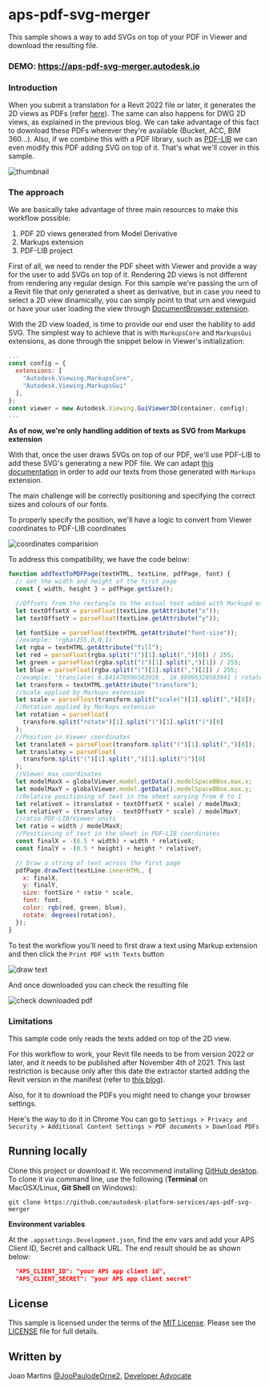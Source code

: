 # aps-pdf-svg-merger

This sample shows a way to add SVGs on top of your PDF in Viewer and download the resulting file.

### DEMO: https://aps-pdf-svg-merger.autodesk.io

### Introduction

When you submit a translation for a Revit 2022 file or later, it generates the 2D views as PDFs (refer [here](https://aps.autodesk.com/blog/advanced-option-rvtdwg-2d-views-svf2-post-job)).
The same can also happens for DWG 2D views, as explained in the previous blog.
We can take advantage of this fact to download these PDFs wherever they're available (Bucket, ACC, BIM 360...).
Also, if we combine this with a PDF library, such as [PDF-LIB](https://pdf-lib.js.org) we can even modify this PDF adding SVG on top of it.
That's what we'll cover in this sample.

![thumbnail](./images/thumbnail.png)

### The approach

We are basically take advantage of three main resources to make this workflow possible:

1. PDF 2D views generated from Model Derivative
2. Markups extension
3. PDF-LIB project

First of all, we need to render the PDF sheet with Viewer and provide a way for the user to add SVGs on top of it.
Rendering 2D views is not different from rendering any regular design. For this sample we're passing the urn of a Revit file that only generated a sheet as derivative, but in case you need to select a 2D view dinamically, you can simply point to that urn and viewguid or have your user loading the view through [DocumentBrowser extension](https://aps.autodesk.com/en/docs/viewer/v7/reference/Extensions/DocumentBrowser/).

With the 2D view loaded, is time to provide our end user the hability to add SVG. The simplest way to achieve that is with `MarkupsCore` and `MarkupsGui` extensions, as done through the snippet below in Viewer's initialization:

```js
...
const config = {
  extensions: [
    "Autodesk.Viewing.MarkupsCore",
    "Autodesk.Viewing.MarkupsGui"
  ],
};
const viewer = new Autodesk.Viewing.GuiViewer3D(container, config);
...
```

**As of now, we're only handling addition of texts as SVG from Markups extension**

With that, once the user draws SVGs on top of our PDF, we'll use PDF-LIB to add these SVG's generating a new PDF file.
We can adapt [this documentation](https://pdf-lib.js.org/#modify-document) in order to add our texts from those generated with `Markups` extension.

The main challenge will be correctly positioning and specifying the correct sizes and colours of our fonts.

To properly specify the position, we'll have a logic to convert from Viewer coordinates to PDF-LIB coordinates

![coordinates comparision](./images/coordinates_compare.png)

To address this compatibility, we have the code below:

```js
function addTextToPDFPage(textHTML, textLine, pdfPage, font) {
  // Get the width and height of the first page
  const { width, height } = pdfPage.getSize();

  //Offsets from the rectangle to the actual text added with Markupd extension
  let textOffsetX = parseFloat(textLine.getAttribute("x"));
  let textOffsetY = parseFloat(textLine.getAttribute("y"));

  let fontSize = parseFloat(textHTML.getAttribute("font-size"));
  //example: 'rgba(255,0,0,1)'
  let rgba = textHTML.getAttribute("fill");
  let red = parseFloat(rgba.split("(")[1].split(",")[0]) / 255;
  let green = parseFloat(rgba.split("(")[1].split(",")[1]) / 255;
  let blue = parseFloat(rgba.split("(")[1].split(",")[2]) / 255;
  //example: 'translate( 6.841478996503916 , 18.88096329583941 ) rotate( 0 ) scale(0.01,-0.01)'
  let transform = textHTML.getAttribute("transform");
  //Scale applied by Markups extension
  let scale = parseFloat(transform.split("scale(")[1].split(",")[0]);
  //Rotation applied by Markups extension
  let rotation = parseFloat(
    transform.split("rotate")[1].split("(")[1].split(")")[0]
  );
  //Position in Viewer coordinates
  let translateX = parseFloat(transform.split("(")[1].split(",")[0]);
  let translatey = parseFloat(
    transform.split("(")[1].split(",")[1].split(")")[0]
  );
  //Viewer max coordinates
  let modelMaxX = globalViewer.model.getData().modelSpaceBBox.max.x;
  let modelMaxY = globalViewer.model.getData().modelSpaceBBox.max.y;
  //Relative positioning of text in the sheet varying from 0 to 1
  let relativeX = (translateX + textOffsetX * scale) / modelMaxX;
  let relativeY = (translatey - textOffsetY * scale) / modelMaxY;
  //ratio PDF-LIB/Viewer units
  let ratio = width / modelMaxX;
  //Positioning of text in the sheet in PDF-LIB coordinates
  const finalX = -(0.5 * width) + width * relativeX;
  const finalY = -(0.5 * height) + height * relativeY;

  // Draw a string of text across the first page
  pdfPage.drawText(textLine.innerHTML, {
    x: finalX,
    y: finalY,
    size: fontSize * ratio * scale,
    font: font,
    color: rgb(red, green, blue),
    rotate: degrees(rotation),
  });
}
```

To test the workflow you'll need to first draw a text using Markup extension and then click the `Print PDF with Texts` button

![draw text](./images/draw_text.gif)

And once downloaded you can check the resulting file

![check downloaded pdf](./images/check_downloaded_pdf.gif)

### Limitations

This sample code only reads the texts added on top of the 2D view.

For this workflow to work, your Revit file needs to be from version 2022 or later, and it needs to be published after November 4th of 2021.
This last restriction is because only after this date the extractor started adding the Revit version in the manifest (refer to [this blog](https://aps.autodesk.com/blog/check-version-revit-file-hosted-cloud)).

Also, for it to download the PDFs you might need to change your browser settings.

Here's the way to do it in Chrome
You can go to `Settings > Privacy and Security > Additional Content Settings > PDF documents > Download PDFs`

## Running locally

Clone this project or download it.
We recommend installing [GitHub desktop](https://desktop.github.com/).
To clone it via command line, use the following (**Terminal** on MacOSX/Linux, **Git Shell** on Windows):

    git clone https://github.com/autodesk-platform-services/aps-pdf-svg-merger

**Environment variables**

At the `.appsettings.Development.json`, find the env vars and add your APS Client ID, Secret and callback URL. The end result should be as shown below:

```json
  "APS_CLIENT_ID": "your APS app client id",
  "APS_CLIENT_SECRET": "your APS app client secret"
```

## License

This sample is licensed under the terms of the [MIT License](http://opensource.org/licenses/MIT). Please see the [LICENSE](LICENSE) file for full details.

## Written by

Joao Martins [@JooPaulodeOrne2](https://twitter.com/JooPaulodeOrne2), [Developer Advocate](http://aps.autodesk.com)
